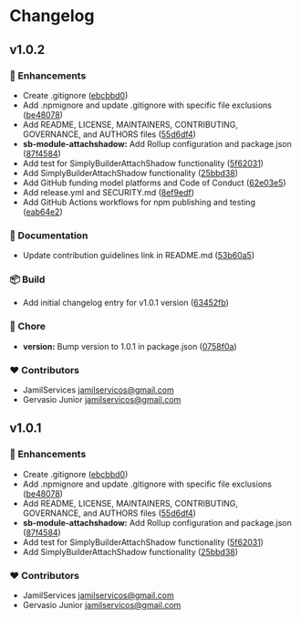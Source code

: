 # Changelog


## v1.0.2


### 🚀 Enhancements

- Create .gitignore ([ebcbbd0](https://github.com/SimplyBuilder/sb-module-attachshadow/commit/ebcbbd0))
- Add .npmignore and update .gitignore with specific file exclusions ([be48078](https://github.com/SimplyBuilder/sb-module-attachshadow/commit/be48078))
- Add README, LICENSE, MAINTAINERS, CONTRIBUTING, GOVERNANCE, and AUTHORS files ([55d6df4](https://github.com/SimplyBuilder/sb-module-attachshadow/commit/55d6df4))
- **sb-module-attachshadow:** Add Rollup configuration and package.json ([87f4584](https://github.com/SimplyBuilder/sb-module-attachshadow/commit/87f4584))
- Add test for SimplyBuilderAttachShadow functionality ([5f62031](https://github.com/SimplyBuilder/sb-module-attachshadow/commit/5f62031))
- Add SimplyBuilderAttachShadow functionality ([25bbd38](https://github.com/SimplyBuilder/sb-module-attachshadow/commit/25bbd38))
- Add GitHub funding model platforms and Code of Conduct ([62e03e5](https://github.com/SimplyBuilder/sb-module-attachshadow/commit/62e03e5))
- Add release.yml and SECURITY.md ([8ef9edf](https://github.com/SimplyBuilder/sb-module-attachshadow/commit/8ef9edf))
- Add GitHub Actions workflows for npm publishing and testing ([eab64e2](https://github.com/SimplyBuilder/sb-module-attachshadow/commit/eab64e2))

### 📖 Documentation

- Update contribution guidelines link in README.md ([53b60a5](https://github.com/SimplyBuilder/sb-module-attachshadow/commit/53b60a5))

### 📦 Build

- Add initial changelog entry for v1.0.1 version ([63452fb](https://github.com/SimplyBuilder/sb-module-attachshadow/commit/63452fb))

### 🏡 Chore

- **version:** Bump version to 1.0.1 in package.json ([0758f0a](https://github.com/SimplyBuilder/sb-module-attachshadow/commit/0758f0a))

### ❤️ Contributors

- JamilServices <jamilservicos@gmail.com>
- Gervasio Junior <jamilservicos@gmail.com>

## v1.0.1


### 🚀 Enhancements

- Create .gitignore ([ebcbbd0](https://github.com/SimplyBuilder/sb-module-attachshadow/commit/ebcbbd0))
- Add .npmignore and update .gitignore with specific file exclusions ([be48078](https://github.com/SimplyBuilder/sb-module-attachshadow/commit/be48078))
- Add README, LICENSE, MAINTAINERS, CONTRIBUTING, GOVERNANCE, and AUTHORS files ([55d6df4](https://github.com/SimplyBuilder/sb-module-attachshadow/commit/55d6df4))
- **sb-module-attachshadow:** Add Rollup configuration and package.json ([87f4584](https://github.com/SimplyBuilder/sb-module-attachshadow/commit/87f4584))
- Add test for SimplyBuilderAttachShadow functionality ([5f62031](https://github.com/SimplyBuilder/sb-module-attachshadow/commit/5f62031))
- Add SimplyBuilderAttachShadow functionality ([25bbd38](https://github.com/SimplyBuilder/sb-module-attachshadow/commit/25bbd38))

### ❤️ Contributors

- JamilServices <jamilservicos@gmail.com>
- Gervasio Junior <jamilservicos@gmail.com>

